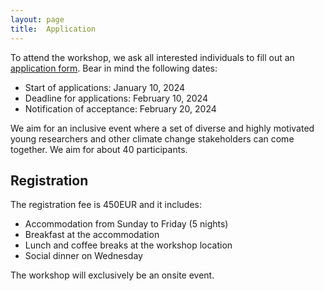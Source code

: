 ```yaml
---
layout: page
title:  Application
---
```


To attend the workshop, we ask all interested individuals to fill out an [application form](https://forms.gle/nAdnnf1eQhAvu9Z99). Bear in mind the following dates:

- Start of applications: January 10, 2024
- Deadline for applications: February 10, 2024
- Notification of acceptance: February 20, 2024

We aim for an inclusive event where a set of diverse and highly motivated young researchers and other climate change stakeholders can come together. We aim for about 40 participants.

## Registration

The registration fee is 450EUR and it includes:
- Accommodation from Sunday to Friday (5 nights)
- Breakfast at the accommodation
- Lunch and coffee breaks at the workshop location
- Social dinner on Wednesday

The workshop will exclusively be an onsite event.

<!--- 
## Accommodation

We will provide you with shared rooms of 4-people at [Generator Hostel](https://staygenerator.com/hostels/amsterdam) in Oosterpark. We will split the rooms based on sex. If you prefer a different arrangement, please send us an email to [wwcs2023amsterdam@gmail.com](mailto:wwcs2023amsterdam@gmail.com). In case you prefer to have a single room, we ask you to arrange it yourself at [Generator Hostel](https://staygenerator.com/hostels/amsterdam).
--->

<!--- 
## Travel Grant

We hope to enable all students independent of financial means to attend the winter school. Therefore, we have reserved a limited budget for travel grants. Please send us an email with a motivation (200 words) and a list of needed funds to our email address [acscc@protonmail.com](mailto:acscc@protonmail.com). With the acceptance letter, we will notify you with how much money we can support you. In case the required budget exceeds the available funds, we might not be able to cover all your needed costs.
--->
